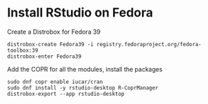 # Install RStudio on Fedora

Create a Distrobox for Fedora 39
```
distrobox-create Fedora39 -i registry.fedoraproject.org/fedora-toolbox:39
distrobox-enter Fedora39
```

Add the COPR for all the modules, install the packages
```
sudo dnf copr enable iucar/cran
sudo dnf install -y rstudio-desktop R-CoprManager
distrobox-export --app rstudio-desktop
```
